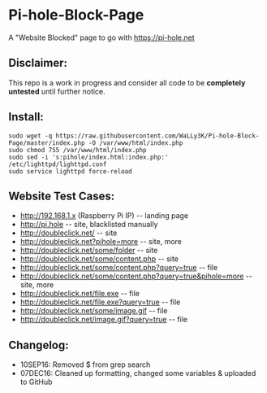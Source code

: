 # Pi-hole-Block-Page
A "Website Blocked" page to go with https://pi-hole.net

## Disclaimer:
This repo is a work in progress and consider all code to be **completely untested** until further notice.

## Install:
````
sudo wget -q https://raw.githubusercontent.com/WaLLy3K/Pi-hole-Block-Page/master/index.php -O /var/www/html/index.php
sudo chmod 755 /var/www/html/index.php
sudo sed -i 's:pihole/index.html:index.php:' /etc/lighttpd/lighttpd.conf
sudo service lighttpd force-reload
````

## Website Test Cases:

* http://192.168.1.x (Raspberry Pi IP) -- landing page
* http://pi.hole -- site, blacklisted manually
* http://doubleclick.net/ -- site
* http://doubleclick.net?pihole=more -- site, more
* http://doubleclick.net/some/folder -- site
* http://doubleclick.net/some/content.php -- site
* http://doubleclick.net/some/content.php?query=true -- file
* http://doubleclick.net/some/content.php?query=true&pihole=more -- site, more
* http://doubleclick.net/file.exe -- file
* http://doubleclick.net/file.exe?query=true -- file
* http://doubleclick.net/some/image.gif -- file
* http://doubleclick.net/image.gif?query=true -- file
 
 
## Changelog:

* 10SEP16: Removed $ from grep search
* 07DEC16: Cleaned up formatting, changed some variables & uploaded to GitHub
